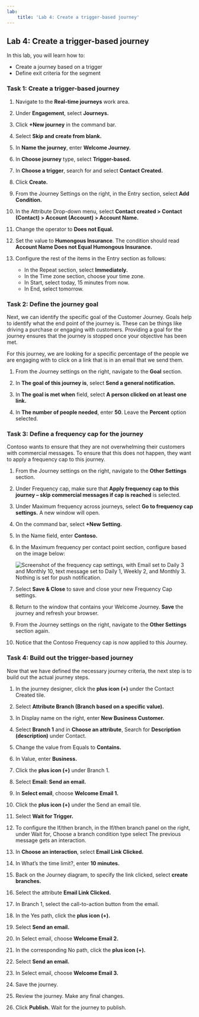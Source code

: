 ```yaml
---
lab:
    title: 'Lab 4: Create a trigger-based journey'
---
```


## Lab 4: Create a trigger-based journey 

In this lab, you will learn how to:
- Create a journey based on a trigger
- Define exit criteria for the segment 

### Task 1: Create a trigger-based journey 
1. Navigate to the **Real-time journeys** work area.

1. Under **Engagement**, select **Journeys.**

1. Click **+New journey** in the command bar.

1. Select **Skip and create from blank.**

1. In **Name the journey**, enter **Welcome Journey.**

1. In **Choose journey** type, select **Trigger-based.**

1. In **Choose a trigger**, search for and select **Contact Created.**

1. Click **Create.**

1. From the Journey Settings on the right, in the Entry section, select **Add Condition.**

1. In the Attribute Drop-down menu, select **Contact created > Contact (Contact) > Account (Account) > Account Name.**

1. Change the operator to **Does not Equal.**

1. Set the value to **Humongous Insurance**. The condition should read **Account Name Does not Equal Humongous Insurance.**

1. Configure the rest of the items in the Entry section as follows:
    - In the Repeat section, select **Immediately.**
    - In the Time zone section, choose your time zone.
    - In Start, select today, 15 minutes from now.
    - In End, select tomorrow.

### Task 2: Define the journey goal
Next, we can identify the specific goal of the Customer Journey.  Goals help to identify what the end point of the journey is.  These can be things like driving a purchase or engaging with customers.  Providing a goal for the journey ensures that the journey is stopped once your objective has been met.    

For this journey, we are looking for a specific percentage of the people we are engaging with to click on a link that is in an email that we send them.  

1.	From the Journey settings on the right, navigate to the **Goal** section.

1.	In **The goal of this journey is**, select **Send a general notification.**

1. 	In **The goal is met when** field, select **A person clicked on at least one link.**

1.	In **The number of people needed**, enter **50**. Leave the **Percent** option selected. 

### Task 3: Define a frequency cap for the journey 
Contoso wants to ensure that they are not overwhelming their customers with commercial messages. To ensure that this does not happen, they want to apply a frequency cap to this journey.   

1.	From the Journey settings on the right, navigate to the **Other Settings** section.

1.	Under Frequency cap, make sure that **Apply frequency cap to this journey – skip commercial messages if cap is reached** is selected.  

1.	Under Maximum frequency across journeys, select **Go to frequency cap settings.** A new window will open.

1.	On the command bar, select **+New Setting.**

1.	In the Name field, enter **Contoso.**

1.	In the Maximum frequency per contact point section, configure based on the image below:

    ![Screenshot of the frequency cap settings, with Email set to Daily 3 and Monthly 10, text message set to Daily 1, Weekly 2, and Monthly 3. Nothing is set for push notification.](../media/frequency-cap.png)

1. Select **Save & Close** to save and close your new Frequency Cap settings.  

1.	Return to the window that contains your Welcome Journey. **Save** the journey and refresh your browser.

1.	From the Journey settings on the right, navigate to the **Other Settings** section again.

1.	Notice that the Contoso Frequency cap is now applied to this Journey.  

### Task 4: Build out the trigger-based journey 
Now that we have defined the necessary journey criteria, the next step is to build out the actual journey steps. 

1. In the journey designer, click the **plus icon (+)** under the Contact Created tile.

1. Select **Attribute Branch (Branch based on a specific value).**

1. In Display name on the right, enter **New Business Customer.**

1. Select **Branch 1** and in **Choose an attribute**, Search for **Description (description)** under Contact.

1. Change the value from Equals to **Contains.**

1. In Value, enter **Business.**

1. Click the **plus icon (+)** under Branch 1.

1. Select **Email: Send an email.**

1. In **Select email**, choose **Welcome Email 1.**

1. Click the **plus icon (+)** under the Send an email tile.

1. Select **Wait for Trigger.**

1. To configure the If/then branch, in the If/then branch panel on the right, under Wait for, Choose a branch condition type select The previous message gets an interaction.

1. In **Choose an interaction**, select **Email Link Clicked.**

1. In What’s the time limit?, enter **10 minutes.**

1. Back on the Journey diagram, to specify the link clicked, select **create branches.**

1. Select the attribute **Email Link Clicked.**

1. In Branch 1, select the call-to-action button from the email.

1. In the Yes path, click the **plus icon (+).**

1. Select **Send an email.**

1. In Select email, choose **Welcome Email 2.**

1. In the corresponding No path, click the **plus icon (+).**

1. Select **Send an email.**

1. In Select email, choose **Welcome Email 3.**

1. Save the journey.

1. Review the journey. Make any final changes.

1. Click **Publish.** Wait for the journey to publish.


